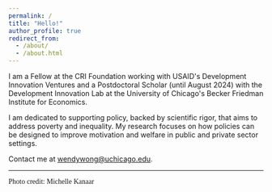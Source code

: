 ```yaml
---
permalink: /
title: "Hello!"
author_profile: true
redirect_from: 
  - /about/
  - /about.html
---
```


I am a Fellow at the <a href="https://crifoundation.org/" style="text-decoration: none">CRI Foundation</a> working with <a href="https://www.usaid.gov/div/" style="text-decoration: none">USAID's Development Innovation Ventures</a> and a Postdoctoral Scholar (until August 2024) with the <a href="https://dil.uchicago.edu/" style="text-decoration: none">Development Innovation Lab at the University of Chicago's Becker Friedman Institute for Economics</a>.

I am dedicated to supporting policy, backed by scientific rigor, that aims to address poverty and inequality. My research focuses on how policies can be designed to improve motivation and welfare in public and private sector settings.



Contact me at <a href="mailto:wendywong@uchicago.edu" style="text-decoration: none">wendywong@uchicago.edu</a>.

---


<link rel="stylesheet"
  href="https://fonts.googleapis.com/css?family=Petit+Formal+Script">
<p style = "font-family:'Petit Formal Script'; font-size:14px">Photo credit: <a href="https://www.michellekanaar.com/index" style="text-decoration: none">Michelle Kanaar</a></p>